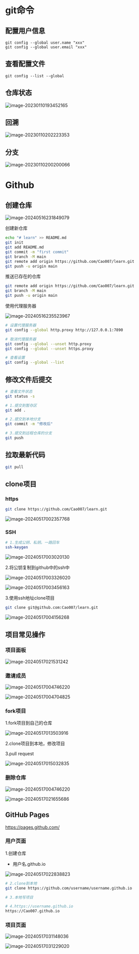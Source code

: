 # git命令

## 配置用户信息

~~~
git config --global user.name "xxx"
git config --global user.email "xxx"
~~~



## 查看配置文件

~~~
git config --list --global
~~~



## 仓库状态

![image-20230110193452165](git.assets/image-20230110193452165.png)



## 回溯

![image-20230110202223353](git.assets/image-20230110202223353.png)



## 分支

![image-20230110200200066](git.assets/image-20230110200200066.png)



# Github

## 创建仓库

![image-20240516231849079](git.assets/image-20240516231849079.png)

创建新仓库

~~~bash
echo "# learn" >> README.md
git init
git add README.md
git commit -m "first commit"
git branch -M main
git remote add origin https://github.com/Cao007/learn.git
git push -u origin main
~~~

推送已存在的仓库

~~~bash
git remote add origin https://github.com/Cao007/learn.git
git branch -M main
git push -u origin main
~~~

使用代理服务器

![image-20240516235523967](git.assets/image-20240516235523967.png)

~~~bash
# 设置代理服务器
git config --global http.proxy http://127.0.0.1:7890

# 取消代理服务器
git config --global --unset http.proxy
git config --global --unset https.proxy

# 查看设置
git config --global --list
~~~



## 修改文件后提交

~~~bash
# 查看文件状态
git status -s

# 1.提交到暂存区
git add .

# 2.提交到本地分支
git commit -m "修改后"

# 3.提交到远程仓库的分支
git push
~~~



## 拉取最新代码

~~~bash
git pull
~~~



## clone项目

### https

~~~bash
git clone https://github.com/Cao007/learn.git
~~~

![image-20240517002357768](git.assets/image-20240517002357768.png)



### SSH

~~~bash
# 1.生成公钥、私钥。一路回车
ssh-keygen
~~~

![image-20240517003020130](git.assets/image-20240517003020130.png)

2.将公钥复制到github中的ssh中

![image-20240517003326020](git.assets/image-20240517003326020.png)

![image-20240517003456163](git.assets/image-20240517003456163.png)

3.使用ssh地址clone项目

~~~bash
git clone git@github.com:Cao007/learn.git
~~~

![image-20240517004156268](git.assets/image-20240517004156268.png)



## 项目常见操作

### 项目面板

![image-20240517021531242](git.assets/image-20240517021531242.png)

### 邀请成员

![image-20240517004746220](git.assets/image-20240517004746220.png)

![image-20240517004704825](git.assets/image-20240517004704825.png)

### fork项目

1.fork项目到自己的仓库

![image-20240517013503916](git.assets/image-20240517013503916.png)

2.clone项目到本地，修改项目

3.pull request

![image-20240517015032835](git.assets/image-20240517015032835.png)

### 删除仓库

![image-20240517004746220](git.assets/image-20240517004746220.png)

![image-20240517021655686](git.assets/image-20240517021655686.png)

## GitHub Pages

https://pages.github.com/

### 用户页面

1.创建仓库

- 用户名.github.io

![image-20240517022838823](git.assets/image-20240517022838823.png)

~~~bash
# 2.clone到本地
git clone https://github.com/username/username.github.io

# 3.本地写项目

# 4.https://username.github.io
https://Cao007.github.io
~~~



### 项目页面

![image-20240517031148036](git.assets/image-20240517031148036.png)

![image-20240517031229020](git.assets/image-20240517031229020.png)
